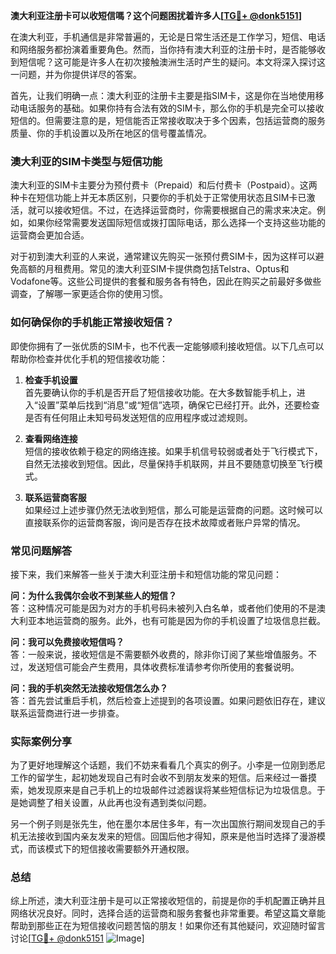 **澳大利亚注册卡可以收短信嗎？这个问题困扰着许多人[[TG💪+ @donk5151](https://t.me/s/donk5151)]**

在澳大利亚，手机通信是非常普遍的，无论是日常生活还是工作学习，短信、电话和网络服务都扮演着重要角色。然而，当你持有澳大利亚的注册卡时，是否能够收到短信呢？这可能是许多人在初次接触澳洲生活时产生的疑问。本文将深入探讨这一问题，并为你提供详尽的答案。

首先，让我们明确一点：澳大利亚的注册卡主要是指SIM卡，这是你在当地使用移动电话服务的基础。如果你持有合法有效的SIM卡，那么你的手机是完全可以接收短信的。但需要注意的是，短信能否正常接收取决于多个因素，包括运营商的服务质量、你的手机设置以及所在地区的信号覆盖情况。

### 澳大利亚的SIM卡类型与短信功能

澳大利亚的SIM卡主要分为预付费卡（Prepaid）和后付费卡（Postpaid）。这两种卡在短信功能上并无本质区别，只要你的手机处于正常使用状态且SIM卡已激活，就可以接收短信。不过，在选择运营商时，你需要根据自己的需求来决定。例如，如果你经常需要发送国际短信或拨打国际电话，那么选择一个支持这些功能的运营商会更加合适。

对于初到澳大利亚的人来说，通常建议先购买一张预付费SIM卡，因为这样可以避免高额的月租费用。常见的澳大利亚SIM卡提供商包括Telstra、Optus和Vodafone等。这些公司提供的套餐和服务各有特色，因此在购买之前最好多做些调查，了解哪一家更适合你的使用习惯。

### 如何确保你的手机能正常接收短信？

即使你拥有了一张优质的SIM卡，也不代表一定能够顺利接收短信。以下几点可以帮助你检查并优化手机的短信接收功能：

1. **检查手机设置**  
   首先要确认你的手机是否开启了短信接收功能。在大多数智能手机上，进入“设置”菜单后找到“消息”或“短信”选项，确保它已经打开。此外，还要检查是否有任何阻止未知号码发送短信的应用程序或过滤规则。

2. **查看网络连接**  
   短信的接收依赖于稳定的网络连接。如果手机信号较弱或者处于飞行模式下，自然无法接收到短信。因此，尽量保持手机联网，并且不要随意切换至飞行模式。

3. **联系运营商客服**  
   如果经过上述步骤仍然无法收到短信，那么可能是运营商的问题。这时候可以直接联系你的运营商客服，询问是否存在技术故障或者账户异常的情况。

### 常见问题解答

接下来，我们来解答一些关于澳大利亚注册卡和短信功能的常见问题：

**问：为什么我偶尔会收不到某些人的短信？**  
答：这种情况可能是因为对方的手机号码未被列入白名单，或者他们使用的不是澳大利亚本地运营商的服务。此外，也有可能是因为你的手机设置了垃圾信息拦截。

**问：我可以免费接收短信吗？**  
答：一般来说，接收短信是不需要额外收费的，除非你订阅了某些增值服务。不过，发送短信可能会产生费用，具体收费标准请参考你所使用的套餐说明。

**问：我的手机突然无法接收短信怎么办？**  
答：首先尝试重启手机，然后检查上述提到的各项设置。如果问题依旧存在，建议联系运营商进行进一步排查。

### 实际案例分享

为了更好地理解这个话题，我们不妨来看看几个真实的例子。小李是一位刚到悉尼工作的留学生，起初她发现自己有时会收不到朋友发来的短信。后来经过一番摸索，她发现原来是自己手机上的垃圾邮件过滤器误将某些短信标记为垃圾信息。于是她调整了相关设置，从此再也没有遇到类似问题。

另一个例子则是张先生，他在墨尔本居住多年，有一次出国旅行期间发现自己的手机无法接收到国内亲友发来的短信。回国后他才得知，原来是他当时选择了漫游模式，而该模式下的短信接收需要额外开通权限。

### 总结

综上所述，澳大利亚注册卡是可以正常接收短信的，前提是你的手机配置正确并且网络状况良好。同时，选择合适的运营商和服务套餐也非常重要。希望这篇文章能帮助到那些正在为短信接收问题苦恼的朋友！如果你还有其他疑问，欢迎随时留言讨论[[TG💪+ @donk5151](https://t.me/s/donk5151) ![Image](https://i.postimg.cc/rwNCRYN7/Snipaste-2025-04-30-17-27-05.png)]